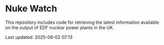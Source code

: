 # Nuke Watch

This repository includes code for retrieving the latest information available on the output of EDF nuclear power plants in the UK.

Last updated: 2025-06-02 07:13